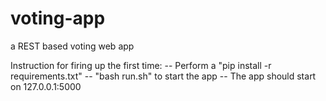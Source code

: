 # voting-app
a REST based voting web app

Instruction for firing up the first time:
 -- Perform a "pip install -r requirements.txt"
 -- "bash run.sh" to start the app
 -- The app should start on 127.0.0.1:5000
